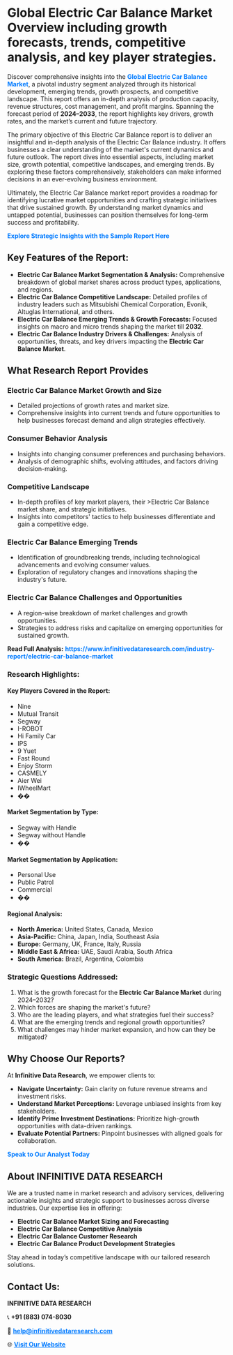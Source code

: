 <h1>Global Electric Car Balance Market Overview including growth forecasts, trends, competitive analysis, and key player strategies.</h1>
<p>
Discover comprehensive insights into the 
<a href="https://www.infinitivedataresearch.com/industry-report/electric-car-balance-market" rel="dofollow" style="color: #007BFF; text-decoration: none;"><strong>Global Electric Car Balance Market</strong></a>, a pivotal industry segment analyzed through its historical development, emerging trends, growth prospects, and competitive landscape. This report offers an in-depth analysis of production capacity, revenue structures, cost management, and profit margins. Spanning the forecast period of <strong>2024–2033</strong>, the report highlights key drivers, growth rates, and the market’s current and future trajectory.
</p>
<p>
The primary objective of this Electric Car Balance report is to deliver an insightful and in-depth analysis of the Electric Car Balance industry. It offers businesses a clear understanding of the market's current dynamics and future outlook. The report dives into essential aspects, including market size, growth potential, competitive landscapes, and emerging trends. By exploring these factors comprehensively, stakeholders can make informed decisions in an ever-evolving business environment.
</p>
<p>
Ultimately, the Electric Car Balance market report provides a roadmap for identifying lucrative market opportunities and crafting strategic initiatives that drive sustained growth. By understanding market dynamics and untapped potential, businesses can position themselves for long-term success and profitability.
</p>
<p>
<a href="https://www.infinitivedataresearch.com/request-sample/reportId=109074" style="color: #007BFF; text-decoration: none;"><strong>Explore Strategic Insights with the Sample Report Here</strong></a>
</p>

<h2>Key Features of the Report:</h2>
<ul>
<li><strong>Electric Car Balance Market Segmentation & Analysis:</strong> Comprehensive breakdown of global market shares across product types, applications, and regions.</li>
<li><strong>Electric Car Balance Competitive Landscape:</strong> Detailed profiles of industry leaders such as Mitsubishi Chemical Corporation, Evonik, Altuglas International, and others.</li>
<li><strong>Electric Car Balance Emerging Trends & Growth Forecasts:</strong> Focused insights on macro and micro trends shaping the market till <strong>2032</strong>.</li>
<li><strong>Electric Car Balance Industry Drivers & Challenges:</strong> Analysis of opportunities, threats, and key drivers impacting the <strong>Electric Car Balance Market</strong>.</li>
</ul>

<h2>What Research Report Provides</h2>
<h3>Electric Car Balance Market Growth and Size</h3>
<ul>
<li>Detailed projections of growth rates and market size.</li>
<li>Comprehensive insights into current trends and future opportunities to help businesses forecast demand and align strategies effectively.</li>
</ul>

<h3>Consumer Behavior Analysis</h3>
<ul>
<li>Insights into changing consumer preferences and purchasing behaviors.</li>
<li>Analysis of demographic shifts, evolving attitudes, and factors driving decision-making.</li>
</ul>

<h3>Competitive Landscape</h3>
<ul>
<li>In-depth profiles of key market players, their >Electric Car Balance market share, and strategic initiatives.</li>
<li>Insights into competitors' tactics to help businesses differentiate and gain a competitive edge.</li>
</ul>

<h3>Electric Car Balance Emerging Trends</h3>
<ul>
<li>Identification of groundbreaking trends, including technological advancements and evolving consumer values.</li>
<li>Exploration of regulatory changes and innovations shaping the industry's future.</li>
</ul>

<h3>Electric Car Balance Challenges and Opportunities</h3>
<ul>
<li>A region-wise breakdown of market challenges and growth opportunities.</li>
<li>Strategies to address risks and capitalize on emerging opportunities for sustained growth.</li>
</ul>
<p><strong>Read Full Analysis:</strong> <a href="https://www.infinitivedataresearch.com/industry-report/electric-car-balance-market" rel="dofollow" style="color: #007BFF; text-decoration: none;"><strong>https://www.infinitivedataresearch.com/industry-report/electric-car-balance-market</strong></a></p>
<h3>Research Highlights:</h3>
<h4>Key Players Covered in the Report:</h4>
<ul><li>Nine</li><li>Mutual Transit</li><li>Segway</li><li>I-ROBOT</li><li>Hi Family Car</li><li>IPS</li><li>9 Yuet</li><li>Fast Round</li><li>Enjoy Storm</li><li>CASMELY</li><li>Aier Wei</li><li>IWheelMart</li><li>��</li></ul>
<h4>Market Segmentation by Type:</h4>
<ul><li>Segway with Handle</li><li>Segway without Handle</li><li>��</li></ul>
<h4>Market Segmentation by Application:</h4>
<ul><li>Personal Use</li><li>Public Patrol</li><li>Commercial</li><li>��</li></ul>

<h4>Regional Analysis:</h4>
<ul>
<li><strong>North America:</strong> United States, Canada, Mexico</li>
<li><strong>Asia-Pacific:</strong> China, Japan, India, Southeast Asia</li>
<li><strong>Europe:</strong> Germany, UK, France, Italy, Russia</li>
<li><strong>Middle East & Africa:</strong> UAE, Saudi Arabia, South Africa</li>
<li><strong>South America:</strong> Brazil, Argentina, Colombia</li>
</ul>

<h3>Strategic Questions Addressed:</h3>
<ol>
<li>What is the growth forecast for the <strong>Electric Car Balance Market</strong> during 2024–2032?</li>
<li>Which forces are shaping the market's future?</li>
<li>Who are the leading players, and what strategies fuel their success?</li>
<li>What are the emerging trends and regional growth opportunities?</li>
<li>What challenges may hinder market expansion, and how can they be mitigated?</li>
</ol>

<h2>Why Choose Our Reports?</h2>
<p>At <strong>Infinitive Data Research</strong>, we empower clients to:</p>
<ul>
<li><strong>Navigate Uncertainty:</strong> Gain clarity on future revenue streams and investment risks.</li>
<li><strong>Understand Market Perceptions:</strong> Leverage unbiased insights from key stakeholders.</li>
<li><strong>Identify Prime Investment Destinations:</strong> Prioritize high-growth opportunities with data-driven rankings.</li>
<li><strong>Evaluate Potential Partners:</strong> Pinpoint businesses with aligned goals for collaboration.</li>
</ul>
<p><a href="https://www.infinitivedataresearch.com/industry-report/electric-car-balance-market" rel="dofollow" style="color: #007BFF; text-decoration: none;"><strong>Speak to Our Analyst Today</strong></a></p>

<h2>About INFINITIVE DATA RESEARCH</h2>
<p>We are a trusted name in market research and advisory services, delivering actionable insights and strategic support to businesses across diverse industries. Our expertise lies in offering:</p>
<ul>
<li><strong>Electric Car Balance Market Sizing and Forecasting</strong></li>
<li><strong>Electric Car Balance Competitive Analysis</strong></li>
<li><strong>Electric Car Balance Customer Research</strong></li>
<li><strong>Electric Car Balance Product Development Strategies</strong></li>
</ul>
<p>Stay ahead in today’s competitive landscape with our tailored research solutions.</p>

<h2>Contact Us:</h2>
<p><strong>INFINITIVE DATA RESEARCH</strong></p>
<p>📞 <strong>+91 (883) 074-8030</strong></p>
<p>📧 <strong><a href="mailto:help@infinitivedataresearch.com" style="color: #007BFF;">help@infinitivedataresearch.com</a></strong></p>
<p>🌐 <strong><a href="https://www.infinitivedataresearch.com" rel="dofollow" style="color: #007BFF;">Visit Our Website</a></strong></p>
